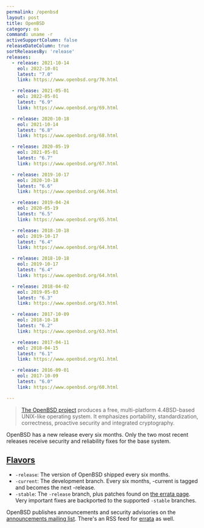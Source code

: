 ```yaml
---
permalink: /openbsd
layout: post
title: OpenBSD
category: os
command: uname -r
activeSupportColumn: false
releaseDateColumn: true
sortReleasesBy: 'release'
releases:
  - release: 2021-10-14
    eol: 2022-10-01
    latest: "7.0"
    link: https://www.openbsd.org/70.html

  - release: 2021-05-01
    eol: 2022-05-01
    latest: "6.9"
    link: https://www.openbsd.org/69.html

  - release: 2020-10-18
    eol: 2021-10-14
    latest: "6.8"
    link: https://www.openbsd.org/68.html

  - release: 2020-05-19
    eol: 2021-05-01
    latest: "6.7"
    link: https://www.openbsd.org/67.html

  - release: 2019-10-17
    eol: 2020-10-18
    latest: "6.6"
    link: https://www.openbsd.org/66.html

  - release: 2019-04-24
    eol: 2020-05-19
    latest: "6.5"
    link: https://www.openbsd.org/65.html

  - release: 2018-10-18
    eol: 2019-10-17
    latest: "6.4"
    link: https://www.openbsd.org/64.html

  - release: 2018-10-18
    eol: 2019-10-17
    latest: "6.4"
    link: https://www.openbsd.org/64.html

  - release: 2018-04-02
    eol: 2019-05-03
    latest: "6.3"
    link: https://www.openbsd.org/63.html

  - release: 2017-10-09
    eol: 2018-10-18
    latest: "6.2"
    link: https://www.openbsd.org/63.html

  - release: 2017-04-11
    eol: 2018-04-15
    latest: "6.1"
    link: https://www.openbsd.org/61.html

  - release: 2016-09-01
    eol: 2017-10-09
    latest: "6.0"
    link: https://www.openbsd.org/60.html

---
```


> [The OpenBSD project](https://www.openbsd.org/) produces a free, multi-platform 4.4BSD-based UNIX-like operating system. It emphasizes portability, standardization, correctness, proactive security and integrated cryptography.

OpenBSD has a new release every six months. Only the two most recent releases receive security and reliability fixes for the base system.

## [Flavors][flavors]

* `-release`: The version of OpenBSD shipped every six months.
* `-current`: The development branch. Every six months, -current is tagged and becomes the next -release.
* `-stable`: The `-release` branch, plus patches found on [the errata page][errata]. Very important fixes are backported to the supported `-stable` branches.

OpenBSD publishes announcements and security advisories on the [announcements mailing list](https://lists.openbsd.org/cgi-bin/mj_wwwusr?func=lists-long-full&extra=announce). There's an RSS feed for [errata](https://undeadly.org/errata/errata.rss) as well.

[errata]: https://www.openbsd.org/errata.html "OpenBSD Errata Page"
[flavors]: https://www.openbsd.org/faq/faq5.html#Flavors "OpenBSD FAQ, Flavors Section"
